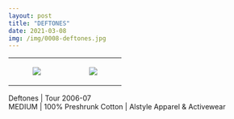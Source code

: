 ```yaml
---
layout: post
title: "DEFTONES"
date: 2021-03-08
img: /img/0008-deftones.jpg
---
```




<table style="width:100%;"><tr><td style="vertical-align:top;">
      <figure class="tmblr-full" data-orig-height="2048" data-orig-width="1365" data-orig-src="https://concertshirts.netlify.app/shirts/0008/0008-01.jpg"><img src="https://64.media.tumblr.com/8041dd47c648e45d1c4234582abff6d7/5815e1e265ec54a7-83/s540x810/06bdb92d9299e4627503a75bee43a36abd7fd349.jpg" data-orig-height="2048" data-orig-width="1365" data-orig-src="https://concertshirts.netlify.app/shirts/0008/0008-01.jpg"/></figure></td>
    <td style="vertical-align:top;">
      <figure class="tmblr-full" data-orig-height="2048" data-orig-width="1365" data-orig-src="https://concertshirts.netlify.app/shirts/0008/0008-02.jpg"><img src="https://64.media.tumblr.com/508f88c539c9ae00bde6a975b71640b4/5815e1e265ec54a7-6f/s540x810/cc23af417241ac012001cffc5aa0822c53e59765.jpg" data-orig-height="2048" data-orig-width="1365" data-orig-src="https://concertshirts.netlify.app/shirts/0008/0008-02.jpg"/></figure></td>
  </tr></table><p>
  Deftones | Tour 2006-07<br/>MEDIUM | 100% Preshrunk Cotton | Alstyle Apparel &amp; Activewear
</p>
